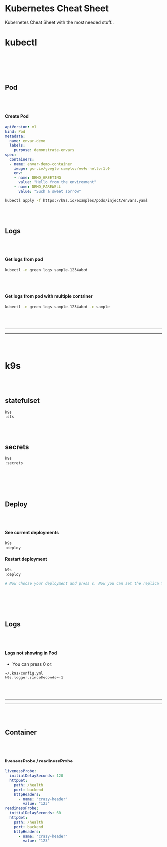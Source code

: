 # Kubernetes Cheat Sheet
Kubernetes Cheat Sheet with the most needed stuff..














# kubectl

<br><br><br><br>


## Pod

<br><br>

#### Create Pod
```yaml
apiVersion: v1
kind: Pod
metadata:
  name: envar-demo
  labels:
    purpose: demonstrate-envars
spec:
  containers:
  - name: envar-demo-container
    image: gcr.io/google-samples/node-hello:1.0
    env:
    - name: DEMO_GREETING
      value: "Hello from the environment"
    - name: DEMO_FAREWELL
      value: "Such a sweet sorrow"
```
```bash
kubectl apply -f https://k8s.io/examples/pods/inject/envars.yaml
```






<br><br>

## Logs

<br><br>

#### Get logs from pod
```bash
kubectl -n green logs sample-1234abcd
```

<br><br>

#### Get logs from pod with multiple container
```bash
kubectl -n green logs sample-1234abcd -c sample
```



<br><br>
__________________________________________________________
__________________________________________________________
<br><br>




# k9s


<br><br>

## statefulset
```bash
k9s
:sts
```

<br><br>

## secrets
```bash
k9s
:secrets
```

<br><br>
<br><br>



## Deploy

<br><br>

#### See current deployments
```bash
k9s
:deploy
```

#### Restart deployment
```bash
k9s
:deploy

# Now choose your deployment and press s. Now you can set the replica to 0 and it will shutdown. Then after this set it again to the amount of replicas which it has before. Then it will restart.
```





<br><br><br><br>

## Logs

<br><br>

#### Logs not showing in Pod
- You can press 0 or:
```bash
~/.k9s/config.yml
k9s.logger.sinceSeconds=-1
```




































<br><br>
__________________________________________________
__________________________________________________
<br><br>





## Container

<br><br>

#### livenessProbe / readinessProbe
```yaml
livenessProbe:
  initialDelaySeconds: 120
  httpGet:
    path: /health
    port: backend
    httpHeaders:
      - name: "crazy-header"
        value: "123"
readinessProbe:
  initialDelaySeconds: 60
  httpGet:
    path: /health
    port: backend
    httpHeaders:
      - name: "crazy-header"
        value: "123"
```

